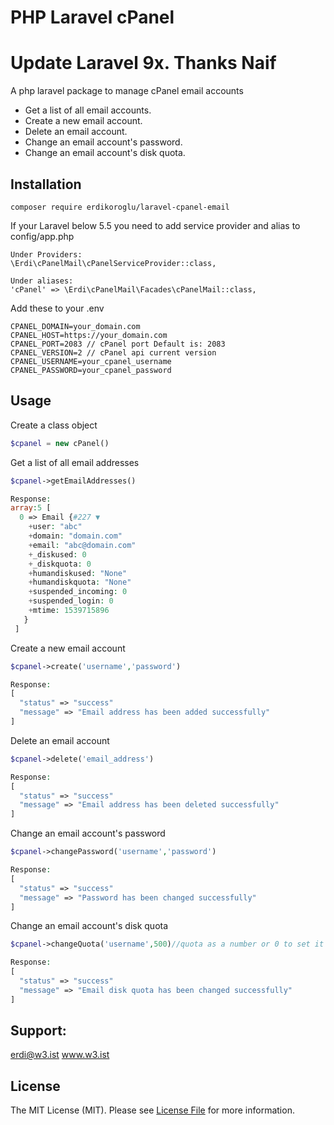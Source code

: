 # PHP Laravel cPanel
# Update Laravel 9x. Thanks Naif
A php laravel package to manage cPanel email accounts

- Get a list of all email accounts.
- Create a new email account.
- Delete an email account.
- Change an email account's password.
- Change an email account's disk quota.

## Installation
```
composer require erdikoroglu/laravel-cpanel-email

```

If your Laravel below 5.5 you need to add service provider and alias to config/app.php
```
Under Providers:
\Erdi\cPanelMail\cPanelServiceProvider::class,

Under aliases:
'cPanel' => \Erdi\cPanelMail\Facades\cPanelMail::class,
```

Add these to your .env
```
CPANEL_DOMAIN=your_domain.com
CPANEL_HOST=https://your_domain.com
CPANEL_PORT=2083 // cPanel port Default is: 2083
CPANEL_VERSION=2 // cPanel api current version
CPANEL_USERNAME=your_cpanel_username
CPANEL_PASSWORD=your_cpanel_password
```
## Usage

Create a class object
```php
$cpanel = new cPanel()
```

Get a list of all email addresses
```php
$cpanel->getEmailAddresses()

Response:
array:5 [
  0 => Email {#227 ▼
    +user: "abc"
    +domain: "domain.com"
    +email: "abc@domain.com"
    +_diskused: 0
    +_diskquota: 0
    +humandiskused: "None"
    +humandiskquota: "None"
    +suspended_incoming: 0
    +suspended_login: 0
    +mtime: 1539715896
   }
 ]
```

Create a new email account
```php
$cpanel->create('username','password')

Response:
[
  "status" => "success"
  "message" => "Email address has been added successfully"
]
```

Delete an email account
```php
$cpanel->delete('email_address')

Response:
[
  "status" => "success"
  "message" => "Email address has been deleted successfully"
]
```

Change an email account's password
```php
$cpanel->changePassword('username','password')

Response:
[
  "status" => "success"
  "message" => "Password has been changed successfully"
]
```

Change an email account's disk quota
```php
$cpanel->changeQuota('username',500)//quota as a number or 0 to set it as unlimited

Response:
[
  "status" => "success"
  "message" => "Email disk quota has been changed successfully"
]
```

## Support:
erdi@w3.ist
www.w3.ist

## License
The MIT License (MIT). Please see [License File](LICENSE.md) for more information.

